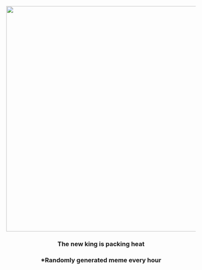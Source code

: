 <p align="center">
        <img src="https://i.redd.it/sgkmm9ydfmo91.jpg" width="600" height="600">
        </p>
        <h3 align="center">The new king is packing heat</h3>
        <h3 align="center">*Randomly generated meme every hour</h3>
    